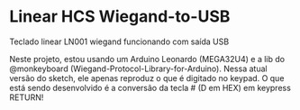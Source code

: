 # Linear HCS Wiegand-to-USB
Teclado linear LN001 wiegand funcionando com saída USB

Neste projeto, estou usando um Arduino Leonardo (MEGA32U4) e a lib do @monkeyboard (Wiegand-Protocol-Library-for-Arduino).
Nessa atual versão do sketch, ele apenas reproduz o que é digitado no keypad.
O que está sendo desenvolvido é a conversão da tecla # (D em HEX) em keypress RETURN!
